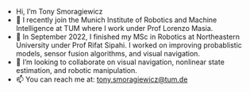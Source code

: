 - Hi, I’m Tony Smoragiewicz
- 🌿 I recently join the Munich Institute of Robotics and Machine Intelligence at TUM where I work under Prof Lorenzo Masia.
- 🤖 In September 2022, I finished my MSc in Robotics at Northeastern University under Prof Rifat Sipahi. I worked on improving probablistic models, sensor fusion algorithms, and visual navigation.
- 👀 I’m looking to collaborate on visual navigation, nonlinear state estimation, and robotic manipulation.
- 📫 You can reach me at: tony.smoragiewicz@tum.de

<!---
Tsmorz/Tsmorz is a ✨ special ✨ repository because its `README.md` (this file) appears on your GitHub profile.
You can click the Preview link to take a look at your changes.
--->
